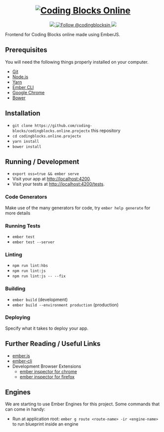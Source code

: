 <h1 align="center"><a href="https://online.codingblocks.com">
   <img src="https://user-images.githubusercontent.com/5569219/58253396-0422f400-7d86-11e9-812e-68b0e11c1dc9.png" alt="Coding Blocks Online"/></h1>

<p align="center">
  <a href="https://travis-ci.org/coding-blocks/codingblocks.online.projectx">
    <img src="https://travis-ci.org/coding-blocks/codingblocks.online.projectx.svg?branch=master"></img>
  </a>
  <a href="https://twitter.com/intent/follow?screen_name=codingblocksin">
    <img src="https://img.shields.io/twitter/follow/codingblocks.svg?label=Follow%20@codingblocksin" alt="Follow @codingblocksin" />
  </a>
  <a href="https://raw.githubusercontent.com/coding-blocks/codingblocks.online.projectx/master/LICENSE">
    <img src="https://img.shields.io/badge/license-MIT-lightgrey.svg">
  </a>
</p>

Frontend for Coding Blocks online made using EmberJS.

## Prerequisites

You will need the following things properly installed on your computer.

* [Git](https://git-scm.com/)
* [Node.js](https://nodejs.org/)
* [Yarn](https://yarnpkg.com/)
* [Ember CLI](https://ember-cli.com/)
* [Google Chrome](https://google.com/chrome/)
* [Bower](https://bower.io/)

## Installation

* `git clone https://github.com/coding-blocks/codingblocks.online.projectx` this repository
* `cd codingblocks.online.projectx`
* `yarn install`
* `bower install`

## Running / Development

* `export oss=true && ember serve`
* Visit your app at [http://localhost:4200](http://localhost:4200).
* Visit your tests at [http://localhost:4200/tests](http://localhost:4200/tests).

### Code Generators

Make use of the many generators for code, try `ember help generate` for more details

### Running Tests

* `ember test`
* `ember test --server`

### Linting

* `npm run lint:hbs`
* `npm run lint:js`
* `npm run lint:js -- --fix`

### Building

* `ember build` (development)
* `ember build --environment production` (production)

### Deploying

Specify what it takes to deploy your app.

## Further Reading / Useful Links

* [ember.js](https://emberjs.com/)
* [ember-cli](https://ember-cli.com/)
* Development Browser Extensions
  * [ember inspector for chrome](https://chrome.google.com/webstore/detail/ember-inspector/bmdblncegkenkacieihfhpjfppoconhi)
  * [ember inspector for firefox](https://addons.mozilla.org/en-US/firefox/addon/ember-inspector/)


## Engines

We are starting to use Ember Engines for this project. Some commands that can come in handy:

* Run at application root: `ember g route <route-name> -ir <engine-name>` to run blueprint inside an engine
